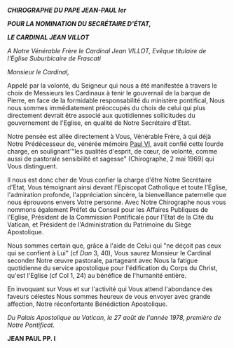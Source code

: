 ***CHIROGRAPHE DU PAPE JEAN-PAUL Ier***

***POUR LA NOMINATION DU SECRÉTAIRE D'ÉTAT,***

***LE CARDINAL JEAN VILLOT***

*A Notre Vénérable Frère le Cardinal Jean VILLOT, Evêque titulaire de l'Eglise Suburbicaire de Frascati*

*Monsieur le Cardinal,*

Appelé par la volonté, du Seigneur qui nous a été manifestée à travers le choix de Messieurs les Cardinaux à tenir le gouvernail de la barque de Pierre, en face de la formidable responsabilité du ministère pontifical, Nous nous sommes immédiatement préoccupés du choix de celui qui plus directement devrait être associé aux quotidiennes sollicitudes du gouvernement de l'Eglise, en qualité de Notre Secrétaire d'Etat.

Notre pensée est allée directement à Vous, Vénérable Frère, à qui déjà Notre Prédécesseur de, vénérée mémoire [Paul VI](/content/paul-vi/fr.html), avait confié cette lourde charge, en soulignant'"les qualités d'esprit, de cœur, de volonté, comme aussi de pastorale sensibilité et sagesse" (Chirographe, 2 mai 1969) qui Vous distinguent.

Il nous est donc cher de Vous confier la charge d'être Notre Secrétaire d'Etat, Vous témoignant ainsi devant l'Episcopat Catholique et toute l'Eglise, l'admiration profonde, l'appréciation sincère, la bienveillance paternelle que nous éprouvons envers Votre personne. Avec Notre Chirographe nous vous nommons également Préfet du Conseil pour les Affaires Publiques de l'Eglise, Président de la Commission Pontificale pour l'Etat de la Cité du Vatican, et Président de l'Administration du Patrimoine du Siège Apostolique.

Nous sommes certain que, grâce à l'aide de Celui qui "ne déçoit pas ceux qui se confient à Lui" (cf *Dan* 3, 40), Vous saurez Monsieur le Cardinal seconder Notre œuvre pastorale, partageant avec Nous la fatigue quotidienne du service apostolique pour l'édification du Corps du Christ, qu'est l'Eglise (cf Col 1, 24) au bénéfice de l'humanité entière.

En invoquant sur Vous et sur l'activité qui Vous attend l'abondance des faveurs célestes Nous sommes heureux de vous envoyer avec grande affection, Notre réconfortante Bénédiction Apostolique.

*Du Palais Apostolique au Vatican, le 27 août de l'année 1978, première de Notre Pontificat.*

**JEAN PAUL PP. I**